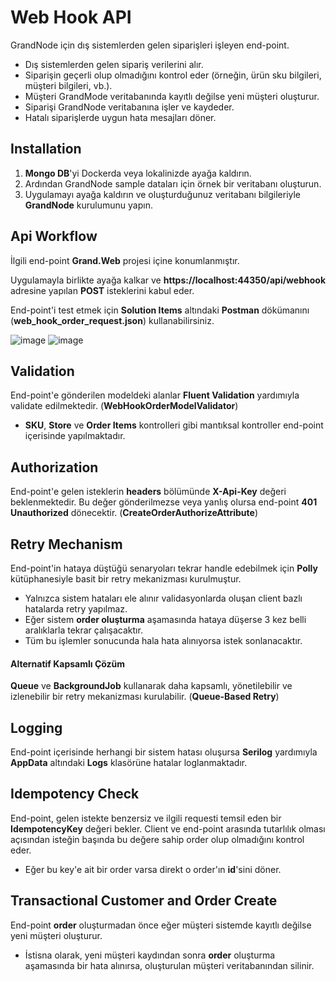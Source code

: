 # Web Hook API

GrandNode için dış sistemlerden gelen siparişleri işleyen end-point.

- Dış sistemlerden gelen sipariş verilerini alır.
- Siparişin geçerli olup olmadığını kontrol eder (örneğin, ürün sku bilgileri, müşteri bilgileri, vb.).
- Müşteri GrandMode veritabanında kayıtlı değilse yeni müşteri oluşturur.
- Siparişi GrandNode veritabanına işler ve kaydeder.
- Hatalı siparişlerde uygun hata mesajları döner.

## Installation

1. **Mongo DB**'yi Dockerda veya lokalinizde ayağa kaldırın.
2. Ardından GrandNode sample dataları için örnek bir veritabanı oluşturun.
3. Uygulamayı ayağa kaldırın ve oluşturduğunuz veritabanı bilgileriyle **GrandNode** kurulumunu yapın.

## Api Workflow

İlgili end-point **Grand.Web** projesi içine konumlanmıştır.

Uygulamayla birlikte ayağa kalkar ve **https://localhost:44350/api/webhook** adresine yapılan **POST** isteklerini kabul eder.

End-point'i test etmek için **Solution Items** altındaki **Postman** dökümanını (**web_hook_order_request.json**) kullanabilirsiniz.

![image](https://github.com/user-attachments/assets/b9d39e3c-4bac-4ab9-80f3-5ec40b68e0ce)  ![image](https://github.com/user-attachments/assets/8e7193e0-c1d4-402f-aa73-ef4f702c9a2c)



## Validation

End-point'e gönderilen modeldeki alanlar **Fluent Validation** yardımıyla validate edilmektedir. (**WebHookOrderModelValidator**)

- **SKU**, **Store** ve **Order Items** kontrolleri gibi mantıksal kontroller end-point içerisinde yapılmaktadır.

## Authorization

End-point'e gelen isteklerin **headers** bölümünde **X-Api-Key** değeri beklenmektedir. Bu değer gönderilmezse veya yanlış olursa end-point **401 Unauthorized** dönecektir. (**CreateOrderAuthorizeAttribute**)

## Retry Mechanism

End-point'in hataya düştüğü senaryoları tekrar handle edebilmek için **Polly** kütüphanesiyle basit bir retry mekanizması kurulmuştur.
- Yalnızca sistem hataları ele alınır validasyonlarda oluşan client bazlı hatalarda retry yapılmaz.
- Eğer sistem **order oluşturma** aşamasında hataya düşerse 3 kez belli aralıklarla tekrar çalışacaktır.
- Tüm bu işlemler sonucunda hala hata alınıyorsa istek sonlanacaktır.

#### Alternatif Kapsamlı Çözüm

**Queue** ve **BackgroundJob** kullanarak daha kapsamlı, yönetilebilir ve izlenebilir bir retry mekanizması kurulabilir. (**Queue-Based Retry**)

## Logging

End-point içerisinde herhangi bir sistem hatası oluşursa **Serilog** yardımıyla **AppData** altındaki **Logs** klasörüne hatalar loglanmaktadır.

## Idempotency Check

End-point, gelen istekte benzersiz ve ilgili requesti temsil eden bir **IdempotencyKey** değeri bekler. Client ve end-point arasında tutarlılık olması açısından isteğin başında bu değere sahip order olup olmadığını kontrol eder.

- Eğer bu key'e ait bir order varsa direkt o order'ın **id**'sini döner.

## Transactional Customer and Order Create

End-point **order** oluşturmadan önce eğer müşteri sistemde kayıtlı değilse yeni müşteri oluşturur.

- İstisna olarak, yeni müşteri kaydından sonra **order** oluşturma aşamasında bir hata alınırsa, oluşturulan müşteri veritabanından silinir.
